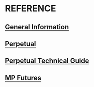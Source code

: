 # REFERENCE

<a href="#en/general-information.md">
  <h2>General Information</h2>
</a>

<!-- ### [Introduction](en/general-information.md#introduction)

### [Types of Orders](en/general-information.md#types-of-orders)

### [Fee](en/general-information.md#fee) -->

<a href="#en/perpetual.md">
  <h2>Perpetual</h2>
</a>

<!-- ### [Introduction](en/perpetual.md#introduction)

### [Contract Specification](en/perpetual.md#contract-specification)

### [Trading Examples](en/perpetual.md#trading-examples)

### [Vanilla & Inverse Contract](en/perpetual.md#vanilla--inverse-contract)

### [Funding Rate](en/perpetual.md#funding-rate)

### [Mark Price](en/perpetual.md#mark-price)

### [Isolated Margin](en/perpetual.md#isolated-margin)

### [Automated Market Maker](en/perpetual.md#automated-market-maker)

### [Provide Liquidity to AMM](en/perpetual.md#provide-liquidity-to-amm)

### [Trade with the Order Book](en/perpetual.md#trade-with-the-order-book)

### [Connection Between AMM & Order Book](en/perpetual.md#connection-between-amm--order-book)

### [Index Oracle](en/perpetual.md#index-oracle)

### [Auto Liquidation](en/perpetual.md#auto-liquidation)

### [Global Settlement](en/perpetual.md#global-settlement)

### [Deployed Contracts](en/perpetual.md#deployed-contracts) -->

<a href="#en/perpetual-tech.md">
  <h2>Perpetual Technical Guide</h2>
</a>

<!-- ### [Architecture](en/perpetual-tech.md#architecture)

### [Margin Account](en/perpetual-tech.md#margin-account)

### [How to Add Liquidity to AMM](en/perpetual-tech.md#how-to-add-liquidity-to-amm)

### [Contract Architecture](en/perpetual-tech.md#contract-architecture)

### [Contract Interfaces](en/perpetual-tech.md#contract-interfaces)

### [Admin Functions](en/perpetual-tech.md#admin-functions)

### [How to Build The Contracts](en/perpetual-tech.md#how-to-build-the-contracts)

### [Development Resources](en/perpetual-tech.md#development-resources) -->

<a href="#en/mp-futures.md">
  <h2>MP Futures</h2>
</a>

<!-- ### [Introduction](en/mp-futures.md#introduction)

### [TRUMP 2020 Contract Specifications](en/mp-futures.md#trump-2020-contract-specifications)

### [Architecture](en/mp-futures.md#architecture) -->
